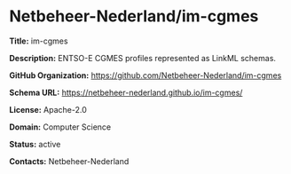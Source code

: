 # Netbeheer-Nederland/im-cgmes

**Title:** im-cgmes

**Description:** ENTSO-E CGMES profiles represented as LinkML schemas.

**GitHub Organization:** https://github.com/Netbeheer-Nederland/im-cgmes

**Schema URL:** https://netbeheer-nederland.github.io/im-cgmes/

**License:** Apache-2.0

**Domain:** Computer Science

**Status:** active



**Contacts:** Netbeheer-Nederland